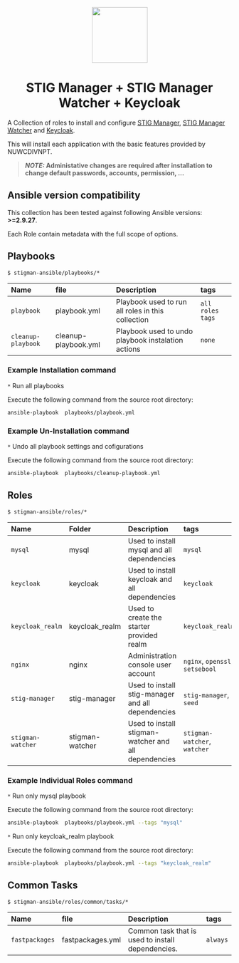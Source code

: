 <p align="center">
  <img width="125" src="https://github.pw.utc.com/Government-Security-Compliance/stigman-ansible/blob/main/ansible.png">
</p>
<h1 align="center">STIG Manager +  STIG Manager Watcher + Keycloak  </h1>

<!--start description -->
A Collection of roles to install and configure  [STIG Manager](https://github.com/nuwcdivnpt/stig-manager), [STIG Manager Watcher](https://github.com/nuwcdivnpt/stigman-watcher/) and [Keycloak](https://www.keycloak.org/).

This will install each application with the basic features provided by NUWCDIVNPT. 

> **_NOTE:_  Administative changes are required after installation to change default passwords, accounts, permission, ...**
<!--end description -->

<!--start requires_ansible-->
## Ansible version compatibility

This collection has been tested against following Ansible versions: **>=2.9.27**.

Each Role contain metadata with the full scope of options.
<!--end requires_ansible-->

Playbooks
------------
`$ stigman-ansible/playbooks/*`


| Name     | file        | Description | tags    |
|:---------|:------------|:------------|:--------|
|`playbook`| playbook.yml |  Playbook used to run all roles in this collection  | `all roles tags` |
|`cleanup-playbook`| cleanup-playbook.yml | Playbook used to undo playbook instalation actions | `none` |



### Example Installation command

`*` Run all playbooks

Execute the following command from the source root directory:

```bash
ansible-playbook  playbooks/playbook.yml
```

### Example Un-Installation command

`*` Undo all playbook settings and cofigurations

Execute the following command from the source root directory:

```bash
ansible-playbook  playbooks/cleanup-playbook.yml
```

Roles
------------
`$ stigman-ansible/roles/*`

| Name | Folder | Description | tags |
|:---------|:---------|:------------|:--------|
|`mysql`| mysql | Used to install mysql and all dependencies | `mysql` |
|`keycloak`| keycloak | Used to install keycloak and all dependencies | `keycloak` |
|`keycloak_realm`| keycloak_realm | Used to create the starter provided realm | `keycloak_realm` |
|`nginx`| nginx | Administration console user account | `nginx`, `openssl`, `setsebool` |
|`stig-manager`| stig-manager |  Used to install stig-manager and all dependencies | `stig-manager`, `seed` |
|`stigman-watcher`| stigman-watcher | Used to install stigman-watcher and all dependencies | `stigman-watcher`, `watcher` |


### Example Individual Roles command

`*` Run only mysql playbook

Execute the following command from the source root directory:
```bash
ansible-playbook  playbooks/playbook.yml --tags "mysql"
```

`*` Run only keycloak_realm playbook

Execute the following command from the source root directory:
```bash
ansible-playbook  playbooks/playbook.yml --tags "keycloak_realm"
```

Common Tasks
------------
`$ stigman-ansible/roles/common/tasks/*`

| Name     | file        | Description | tags    |
|:---------|:------------|:------------|:--------|
|`fastpackages`| fastpackages.yml | Common task that is used to install dependencies.  | `always` |



